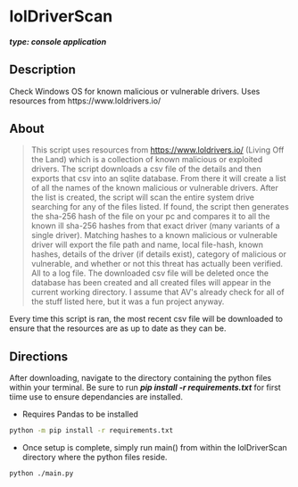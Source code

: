 # lolDriverScan
#### ***type: console application***

## Description
<p>Check Windows OS for known malicious or vulnerable drivers. Uses resources from https://www.loldrivers.io/</p>

## About
> This script uses resources from https://www.loldrivers.io/ (Living Off the Land) which is a collection of known malicious or exploited drivers. The script downloads a csv file of the details and then exports that csv into an sqlite database. From there it will create a list of all the names of the known malicious or vulnerable drivers. After the list is created, the script will scan the entire system drive searching for any of the files listed. If found, the script then generates the sha-256 hash of the file on your pc and compares it to all the known ill sha-256 hashes from that exact driver (many variants of a single driver). Matching hashes to a known malicious or vulnerable driver will export the file path and name, local file-hash, known hashes, details of the driver (if details exist), category of malicious or vulnerable, and whether or not this threat has actually been verified. All to a log file. The downloaded csv file will be deleted once the database has been created and all created files will appear in the current working directory.  I assume that AV's already check for all of the stuff listed here, but it was a fun project anyway.</p>
<p><bold>Every time this script is ran, the most recent csv file will be downloaded to ensure that the resources are as up to date as they can be.</bold></p>

## Directions
<p>After downloading, navigate to the directory containing the python files within your terminal. Be sure to run <b style= "font-style: italic;">pip install -r requirements.txt</b> for first tiime use to ensure dependancies are installed.</p>

- <p>Requires Pandas to be installed</p>
```bash
python -m pip install -r requirements.txt

```
- <p>Once setup is complete, simply run main() from within the lolDriverScan directory where the python files reside.</p>
```bash
python ./main.py

```
